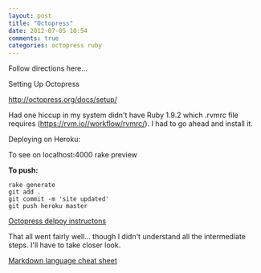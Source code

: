 ```yaml
---
layout: post
title: "Octopress"
date: 2012-07-05 10:54
comments: true
categories: octopress ruby
---
```


Follow directions here...

Setting Up Octopress

<http://octopress.org/docs/setup/>

Had one hiccup in my system didn't have Ruby 1.9.2 which .rvmrc file requires (https://rvm.io//workflow/rvmrc/). I had to go ahead and install it.

Deploying on Heroku:

To see on localhost:4000
rake preview 

**To push:**
```
rake generate
git add .
git commit -m 'site updated'
git push heroku master
```

[Octopress delpoy instructons](http://octopress.org/docs/deploying/heroku/)

That all went fairly well... though I didn't understand all the intermediate steps. I'll have to take closer look.

[Markdown language cheat sheet](http://support.mashery.com/docs/customizing_your_portal/Markdown_Cheat_Sheet/)


